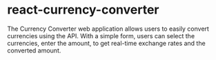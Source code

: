 # react-currency-converter
The Currency Converter web application allows users to easily convert currencies using the API. With a simple form, users can select the currencies, enter the amount, to get real-time exchange rates and the converted amount.
